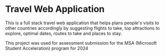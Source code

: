 # Travel Web Application
This is a full stack travel web application that helps plans people's visits to other countries accordingly by suggesting flights to take, top attractions to explore,
optimal dates, routes to take and places to stay.

This project was used for assessment submission for the MSA (Microsoft Student Acceleration) program for 2024

